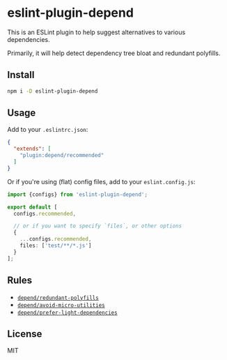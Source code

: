 # eslint-plugin-depend

This is an ESLint plugin to help suggest alternatives to various dependencies.

Primarily, it will help detect dependency tree bloat and redundant
polyfills.

## Install

```sh
npm i -D eslint-plugin-depend
```

## Usage

Add to your `.eslintrc.json`:

```json
{
  "extends": [
    "plugin:depend/recommended"
  ]
}
```

Or if you're using (flat) config files, add to your `eslint.config.js`:

```ts
import {configs} from 'eslint-plugin-depend';

export default [
  configs.recommended,

  // or if you want to specify `files`, or other options
  {
    ...configs.recommended,
    files: ['test/**/*.js']
  }
];
```

## Rules

- [`depend/redundant-polyfills`](./docs/rules/redundant-polyfills.md)
- [`depend/avoid-micro-utilities`](./docs/rules/avoid-micro-utilities.md)
- [`depend/prefer-light-dependencies`](./docs/rules/prefer-light-dependencies.md)

## License

MIT
